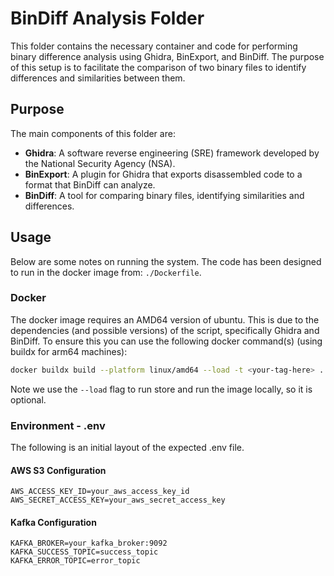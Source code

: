 # BinDiff Analysis Folder

This folder contains the necessary container and code for performing binary difference analysis using Ghidra, BinExport, and BinDiff. The purpose of this setup is to facilitate the comparison of two binary files to identify differences and similarities between them.

## Purpose

The main components of this folder are:
- **Ghidra**: A software reverse engineering (SRE) framework developed by the National Security Agency (NSA).
- **BinExport**: A plugin for Ghidra that exports disassembled code to a format that BinDiff can analyze.
- **BinDiff**: A tool for comparing binary files, identifying similarities and differences.

## Usage

Below are some notes on running the system. The code has been designed to run in the docker image from: `./Dockerfile`.

### Docker

The docker image requires an AMD64 version of ubuntu. This is due to the dependencies (and possible versions) of the script, specifically Ghidra and BinDiff. To ensure this you can use the following docker command(s) (using buildx for arm64 machines):

```sh
docker buildx build --platform linux/amd64 --load -t <your-tag-here> .
```

Note we use the ``--load`` flag to run store and run the image locally, so it is optional.

### Environment - .env

The following is an initial layout of the expected .env file.

#### AWS S3 Configuration
```
AWS_ACCESS_KEY_ID=your_aws_access_key_id
AWS_SECRET_ACCESS_KEY=your_aws_secret_access_key
```

#### Kafka Configuration
```
KAFKA_BROKER=your_kafka_broker:9092
KAFKA_SUCCESS_TOPIC=success_topic
KAFKA_ERROR_TOPIC=error_topic
```

